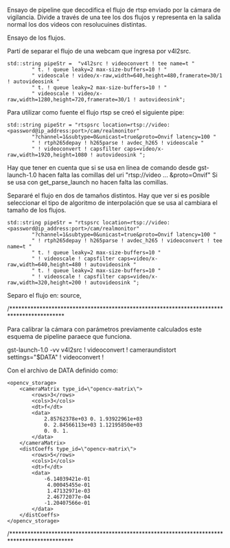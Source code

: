 Ensayo de pipeline que decodifica el flujo de rtsp enviado por la cámara de vigilancia.
Divide a través de una tee los dos flujos y representa en la salida normal los dos videos con resolucuines distintas.

Ensayo de los flujos. 

Partí de separar el flujo de una webcam que ingresa por v4l2src.


	std::string pipeStr =  "v4l2src ! videoconvert ! tee name=t "
			" t. ! queue leaky=2 max-size-buffers=10 ! "
			" videoscale ! video/x-raw,width=640,height=480,framerate=30/1 ! autovideosink "
			" t. ! queue leaky=2 max-size-buffers=10 ! "
			" videoscale ! video/x-raw,width=1280,height=720,framerate=30/1 ! autovideosink";
	


Para utilizar como fuente el flujo rtsp se creó el siguiente pipe:


	std::string pipeStr = "rtspsrc location=rtsp://video:<password@ip_address:port>/cam/realmonitor"
			"?channel=1&subtype=0&unicast=true&proto=Onvif latency=100 "
	  		" ! rtph265depay ! h265parse ! avdec_h265 ! videoscale "
	  		" ! videoconvert ! capsfilter caps=video/x-raw,width=1920,height=1080 ! autovideosink ";
	  		

Hay que tener en cuenta que si se usa en línea de comando desde gst-launch-1.0 hacen falta las comillas del uri "rtsp://video ... &proto=Onvif"
Si se  usa con get_parse_launch no hacen falta las comillas.


Separaré el flujo en dos de tamaños distintos. Hay que ver si es posible seleccionar el tipo de algoritmo de interpolación que se usa al cambiara el tamaño de los flujos.


	std::string pipeStr = "rtspsrc location=rtsp://video:<password@ip_address:port>/cam/realmonitor"
			"?channel=1&subtype=0&unicast=true&proto=Onvif latency=100 "
			" ! rtph265depay ! h265parse ! avdec_h265 ! videoconvert ! tee name=t "
			" t. ! queue leaky=2 max-size-buffers=10 "
			" ! videoscale ! capsfilter caps=video/x-raw,width=640,height=480 ! autovideosink "
			" t. ! queue leaky=2 max-size-buffers=10 "
			" ! videoscale ! capsfilter caps=video/x-raw,width=320,height=200 ! autovideosink ";
			
			
Separo el flujo en: source, 


/******************************************************************************************

Para calibrar la cámara con parámetros previamente calculados este esquema de pipeline paraece que funciona.

gst-launch-1.0 -vv v4l2src ! videoconvert ! cameraundistort settings="$DATA" ! videoconvert !

Con el archivo de DATA definido como:



<?xml version=\"1.0\"?>
	<opencv_storage>
		<cameraMatrix type_id=\"opencv-matrix\">
			<rows>3</rows>
			<cols>3</cols>
			<dt>f</dt>
			<data>
				2.85762378e+03 0. 1.93922961e+03
				0. 2.84566113e+03 1.12195850e+03
				0. 0. 1.
			</data>
		</cameraMatrix>
		<distCoeffs type_id=\"opencv-matrix\">
			<rows>5</rows>
			<cols>1</cols>
			<dt>f</dt>
			<data>
				-6.14039421e-01
				 4.00045455e-01
				 1.47132971e-03
				 2.46772077e-04
				-1.20407566e-01
			</data>
		</distCoeffs>
	</opencv_storage>
	
/*********************************************************************************************
